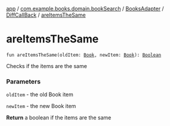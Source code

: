 [app](../../../index.md) / [com.example.books.domain.bookSearch](../../index.md) / [BooksAdapter](../index.md) / [DiffCallBack](index.md) / [areItemsTheSame](./are-items-the-same.md)

# areItemsTheSame

`fun areItemsTheSame(oldItem: `[`Book`](../../../com.example.books.domain.models/-book/index.md)`, newItem: `[`Book`](../../../com.example.books.domain.models/-book/index.md)`): `[`Boolean`](https://kotlinlang.org/api/latest/jvm/stdlib/kotlin/-boolean/index.html)

Checks if the items are the same

### Parameters

`oldItem` - the old Book item

`newItem` - the new Book item

**Return**
a boolean if the items are the same

